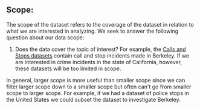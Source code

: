 ## Scope:

The scope of the dataset refers to the coverage of the dataset in relation to what we are interested in analyzing. We seek to answer the following question about our data scope:

1. Does the data cover the topic of interest?
For example, the [Calls and Stops datasets](https://data.cityofberkeley.info/Public-Safety/Berkeley-PD-Stop-Data/6e9j-pj9p) contain call and stop incidents made in Berkeley. If we are interested in crime incidents in the state of California, however, these datasets will be too limited in scope.

In general, larger scope is more useful than smaller scope since we can filter larger scope down to a smaller scope but often can't go from smaller scope to larger scope. For example, if we had a dataset of police stops in the United States we could subset the dataset to investigate Berkeley.


